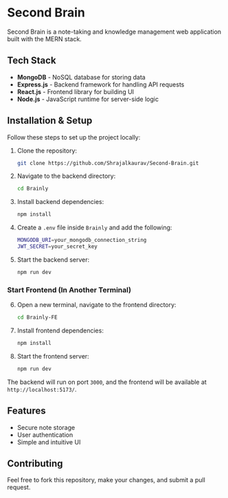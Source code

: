 # Second Brain

Second Brain is a note-taking and knowledge management web application built with the MERN stack.

## Tech Stack

- **MongoDB** - NoSQL database for storing data
- **Express.js** - Backend framework for handling API requests
- **React.js** - Frontend library for building UI
- **Node.js** - JavaScript runtime for server-side logic

## Installation & Setup

Follow these steps to set up the project locally:

1. Clone the repository:
   ```sh
   git clone https://github.com/Shrajalkaurav/Second-Brain.git
   ```
2. Navigate to the backend directory:
   ```sh
   cd Brainly
   ```
3. Install backend dependencies:
   ```sh
   npm install
   ```
4. Create a `.env` file inside `Brainly` and add the following:
   ```sh
   MONGODB_URI=your_mongodb_connection_string
   JWT_SECRET=your_secret_key
   ```
5. Start the backend server:
   ```sh
   npm run dev
   ```

### Start Frontend (In Another Terminal)

6. Open a new terminal, navigate to the frontend directory:
   ```sh
   cd Brainly-FE
   ```
7. Install frontend dependencies:
   ```sh
   npm install
   ```
8. Start the frontend server:
   ```sh
   npm run dev
   ```

The backend will run on port `3000`, and the frontend will be available at `http://localhost:5173/`.

## Features

- Secure note storage
- User authentication
- Simple and intuitive UI

## Contributing

Feel free to fork this repository, make your changes, and submit a pull request.
